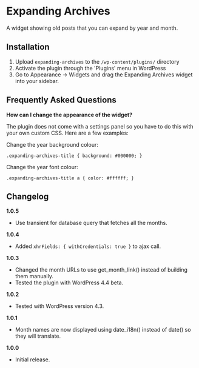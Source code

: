 # Expanding Archives

A widget showing old posts that you can expand by year and month.

## Installation

1. Upload `expanding-archives` to the `/wp-content/plugins/` directory
2. Activate the plugin through the 'Plugins' menu in WordPress
3. Go to Appearance -> Widgets and drag the Expanding Archives widget into your sidebar.

## Frequently Asked Questions

**How can I change the appearance of the widget?**

The plugin does not come with a settings panel so you have to do this with your own custom CSS. Here are a few examples:

Change the year background colour:

`.expanding-archives-title {
    background: #000000;
}`

Change the year font colour:

`.expanding-archives-title a {
    color: #ffffff;
}`

## Changelog

**1.0.5**
* Use transient for database query that fetches all the months.

**1.0.4**
* Added `xhrFields: { withCredentials: true }` to ajax call.

**1.0.3**
* Changed the month URLs to use get_month_link() instead of building them manually.
* Tested the plugin with WordPress 4.4 beta.

**1.0.2**
* Tested with WordPress version 4.3.

**1.0.1**
* Month names are now displayed using date_i18n() instead of date() so they will translate.

**1.0.0**
* Initial release.